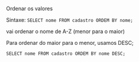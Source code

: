 
Ordenar os valores

Sintaxe:
`SELECT nome FROM cadastro ORDEM BY nome;`

vai ordenar o nome de A-Z (menor para o maior)

Para ordenar do maior para o menor, usamos DESC;

`SELECT nome FROM cadastro ORDEM BY nome DESC;`
